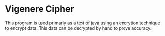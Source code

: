 # Vigenere Cipher

This program is used primarly as a test of java using an encrytion technique to encrypt data.
This data can be decrypted by hand to prove accuracy.
